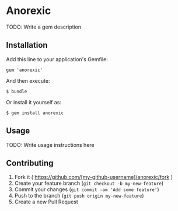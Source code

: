 # Anorexic

TODO: Write a gem description

## Installation

Add this line to your application's Gemfile:

    gem 'anorexic'

And then execute:

    $ bundle

Or install it yourself as:

    $ gem install anorexic

## Usage

TODO: Write usage instructions here

## Contributing

1. Fork it ( https://github.com/[my-github-username]/anorexic/fork )
2. Create your feature branch (`git checkout -b my-new-feature`)
3. Commit your changes (`git commit -am 'Add some feature'`)
4. Push to the branch (`git push origin my-new-feature`)
5. Create a new Pull Request
